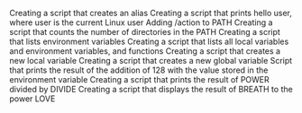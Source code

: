 Creating a script that creates an alias
Creating a script that prints hello user, where user is the current Linux user
Adding /action to PATH
Creating a script that counts the number of directories in the PATH
Creating  a script that lists environment variables
Creating a script that lists all local variables and environment variables, and functions
Creating a script that creates a new local variable
Creating a script that creates a new global variable
Script that prints the result of the addition of 128 with the value stored in the environment variable
Creating a script that prints the result of POWER divided by DIVIDE
Creating a script that displays the result of BREATH to the power LOVE
